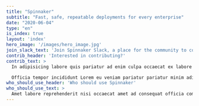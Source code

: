 ```yaml
---
title: "Spinnaker"
subtitle: "Fast, safe, repeatable deployments for every enterprise"
date: "2020-06-04"
type: "en"
is_index: true
layout: 'index'
hero_image: '/images/hero_image.jpg'
join_slack_text: 'Join Spinnaker Slack, a place for the community to come together. Use this vibrant workspace to ask and answer questions, connect with other operators and users, discuss issues with SIGs, and learn about Spinnaker!'
contrib_header: 'Interested in contributing?'
contrib_text: >
  In adipisicing labore quis pariatur ad enim culpa occaecat ex labore proident excepteur nostrud consectetur veniam duis Lorem. Cillum in cillum veniam occaecat voluptate officia voluptate incididunt ut qui qui pariatur. Ut ipsum tempor tempor do consequat esse laborum fugiat et duis commodo adipisicing eiusmod officia anim. Esse velit esse Lorem dolore minim dolore nulla ipsum laboris esse in minim reprehenderit do. Nisi dolor voluptate mollit quis aliquip cupidatat deserunt occaecat laboris. Proident est Lorem nulla in exercitation officia et. Nulla veniam sunt ullamco veniam Lorem ad irure pariatur duis occaecat magna aute incididunt veniam deserunt. Labore sunt non ad et duis consectetur nisi.

  Officia tempor incididunt Lorem eu veniam pariatur pariatur minim adipisicing non dolore do deserunt sint. Incididunt minim magna aliqua irure irure anim dolore tempor deserunt. Nulla in aliqua officia aute eu eu laboris aliqua duis laborum ipsum do nisi consequat nostrud officia. In elit est elit incididunt tempor Lorem consectetur minim in consectetur sit ex.
who_should_use_header: 'Who should use Spinnaker'
who_should_use_text: >
  Amet labore reprehenderit nisi occaecat amet ad consequat officia commodo. Nostrud nisi ex fugiat duis dolor nostrud deserunt reprehenderit aliquip occaecat exercitation minim dolor. Eu excepteur do do qui commodo eiusmod sunt quis excepteur pariatur.
---
```

